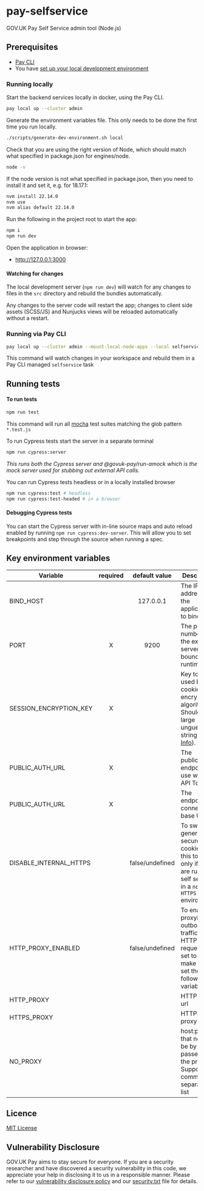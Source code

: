 # pay-selfservice
GOV.UK Pay Self Service admin tool (Node.js)

## Prerequisites
* [Pay CLI](https://www.npmjs.com/package/@govuk-pay/cli)
* You have [set up your local development environment](https://manual.payments.service.gov.uk/manual/development-processes/setup-local-dev-environment.html)

### Running locally

Start the backend services locally in docker, using the Pay CLI.
  
```bash
pay local up --cluster admin
```

Generate the environment variables file. This only needs to be done the first time you run locally.
  
```bash
./scripts/generate-dev-environment.sh local
```

Check that you are using the right version of Node, which should match what specified in package.json for engines/node.

```bash
node -v
```

If the node version is not what specified in package.json, then you need to install it and set it, e.g. for 18.17.1:

```bash
nvm install 22.14.0
nvm use
nvm alias default 22.14.0
```

Run the following in the project root to start the app:

```bash
npm i
npm run dev
 ```

Open the application in browser: 
- http://127.0.0.1:3000

#### Watching for changes

The local development server (`npm run dev`) will watch for any changes to files in the `src` directory and rebuild the bundles automatically.

Any changes to the server code will restart the app; changes to client side assets (SCSS/JS) and Nunjucks views will be reloaded automatically without a restart.

### Running via Pay CLI

```bash
pay local up --cluster admin --mount-local-node-apps --local selfservice
```
This command will watch changes in your workspace and rebuild them in a Pay CLI managed `selfservice` task

## Running tests

#### To run tests

```bash
npm run test
```
This command will run all [mocha](https://mochajs.org/) test suites matching the glob pattern `*.test.js`

To run Cypress tests start the server in a separate terminal

```bash
npm run cypress:server
```
    
_This runs both the Cypress server and @govuk-pay/run-amock which is the mock server used for stubbing out external API calls._

You can run Cypress tests headless or in a locally installed browser

```bash
npm run cypress:test # headless
npm run cypress:test-headed # in a browser
```

#### Debugging Cypress tests

You can start the Cypress server with in-line source maps and auto reload enabled by running `npm run cypress:dev-server`. 
This will allow you to set breakpoints and step through the source when running a spec.

## Key environment variables

| Variable               | required |  default value  | Description                                                                                                                                           |
|------------------------|:--------:|:---------------:|-------------------------------------------------------------------------------------------------------------------------------------------------------|
| BIND_HOST              |          |    127.0.0.1    | The IP address for the application to bind to                                                                                                         |
| PORT                   |    X     |      9200       | The port number for the express server to be bound at runtime                                                                                         |
| SESSION_ENCRYPTION_KEY |    X     |                 | Key to be used by the cookie encryption algorithm. Should be a large unguessable string ([More Info](https://www.npmjs.com/package/client-sessions)). |
| PUBLIC_AUTH_URL        |    X     |                 | The publicauth endpoint to use when API Tokens.                                                                                                       |
| PUBLIC_AUTH_URL        |    X     |                 | The endpoint to connector base URL.                                                                                                                   |
| DISABLE_INTERNAL_HTTPS |          | false/undefined | To switch off generating secure cookies. Set this to `true` only if you are running self service in a `non HTTPS` environment.                        |
| HTTP_PROXY_ENABLED     |          | false/undefined | To enable proxying outbound traffic of HTTP(S) requests. If set to `true` make sure to set the following 3 variables                                  |
| HTTP_PROXY             |          |                 | HTTP proxy url                                                                                                                                        |
| HTTPS_PROXY            |          |                 | HTTPS proxy url                                                                                                                                       |
| NO_PROXY               |          |                 | host:port(s) that need to be by passed by the proxy. Supports comma separated list                                                                    |

## Licence

[MIT License](LICENSE)

## Vulnerability Disclosure

GOV.UK Pay aims to stay secure for everyone. If you are a security researcher and have discovered a security vulnerability in this code, we appreciate your help in disclosing it to us in a responsible manner. Please refer to our [vulnerability disclosure policy](https://www.gov.uk/help/report-vulnerability) and our [security.txt](https://vdp.cabinetoffice.gov.uk/.well-known/security.txt) file for details.
